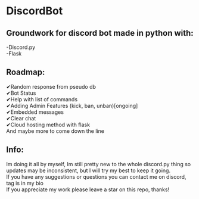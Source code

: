 # DiscordBot
## Groundwork for discord bot made in python with:<br>
-Discord.py<br>
-Flask

## Roadmap:<br>
✔Random response from pseudo db<br>
✔Bot Status<br>
✔Help with list of commands<br>
✔Adding Admin Features (kick, ban, unban)[ongoing]<br>
✔Embedded messages<br>
✔Clear chat<br>
✔Cloud hosting method with flask<br>
And maybe more to come down the line

## Info:<br>
Im doing it all by myself, Im still pretty new to the whole discord.py thing so updates may be inconsistent,
but I will try my best to keep it going.<br>
If you have any suggestions or questions you can contact me on discord, tag is in my bio<br>
If you appreciate my work please leave a star on this repo, thanks!
